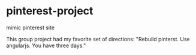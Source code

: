 # pinterest-project
mimic pinterest site

This group project had my favorite set of directions: "Rebuild pinterst. Use angularjs. You have three days."

